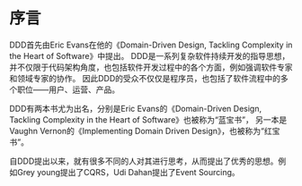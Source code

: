 # 序言
DDD首先由Eric Evans在他的《Domain-Driven Design, Tackling Complexity in the Heart of Software》中提出。
DDD是一系列复杂软件持续开发的指导思想，并不仅限于代码架构角度，也包括软件开发过程中的各个方面，例如强调软件专家和领域专家的协作。
因此DDD的受众不仅仅是程序员，也包括了软件流程中的多个职位——用户、运营、产品。

DDD有两本书尤为出名，分别是Eric Evans的《Domain-Driven Design, Tackling Complexity in the Heart of Software》也被称为“蓝宝书”，
另一本是Vaughn Vernon的《Implementing Domain Driven Design》，也被称为“红宝书”。

自DDD提出以来，就有很多不同的人对其进行思考，从而提出了优秀的思想。例如Grey young提出了CQRS，Udi Dahan提出了Event Sourcing。